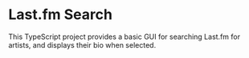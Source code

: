 # Last.fm Search

This TypeScript project provides a basic GUI for searching Last.fm for
artists, and displays their bio when selected.
